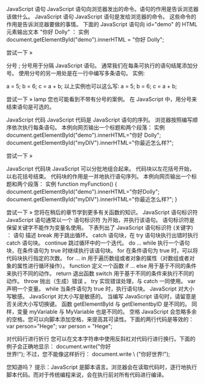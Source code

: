 JavaScript 语句
JavaScript 语句向浏览器发出的命令。语句的作用是告诉浏览器该做什么。
JavaScript 语句
JavaScript 语句是发给浏览器的命令。
这些命令的作用是告诉浏览器要做的事情。
下面的 JavaScript 语句向 id="demo" 的 HTML 元素输出文本 "你好 Dolly" ：
实例
document.getElementById("demo").innerHTML = "你好 Dolly";

尝试一下 »

分号 ;
分号用于分隔 JavaScript 语句。
通常我们在每条可执行的语句结尾添加分号。
使用分号的另一用处是在一行中编写多条语句。
实例:

a = 5;
b = 6;
c = a + b;
以上实例也可以这么写:
a = 5; b = 6; c = a + b;

尝试一下 »
lamp	您也可能看到不带有分号的案例。 
在 JavaScript 中，用分号来结束语句是可选的。

JavaScript 代码
JavaScript 代码是 JavaScript 语句的序列。
浏览器按照编写顺序依次执行每条语句。
本例向网页输出一个标题和两个段落：
实例
document.getElementById("demo").innerHTML="你好 Dolly";
document.getElementById("myDIV").innerHTML="你最近怎么样?";

尝试一下 »

JavaScript 代码块
JavaScript 可以分批地组合起来。
代码块以左花括号开始，以右花括号结束。
代码块的作用是一并地执行语句序列。
本例向网页输出一个标题和两个段落：
实例
function myFunction()
{
document.getElementById("demo").innerHTML="你好Dolly";
document.getElementById("myDIV").innerHTML="你最近怎么样?";
}

尝试一下 »
您将在稍后的章节学到更多有关函数的知识。
JavaScript 语句标识符
JavaScript 语句通常以一个 语句标识符 为开始，并执行该语句。
语句标识符是保留关键字不能作为变量名使用。
下表列出了 JavaScript 语句标识符 (关键字) ：
语句	描述
break	用于跳出循环。
catch	语句块，在 try 语句块执行出错时执行 catch 语句块。
continue	跳过循环中的一个迭代。
do ... while	执行一个语句块，在条件语句为 true 时继续执行该语句块。
for	在条件语句为 true 时，可以将代码块执行指定的次数。
for ... in	用于遍历数组或者对象的属性（对数组或者对象的属性进行循环操作）。
function	定义一个函数
if ... else	用于基于不同的条件来执行不同的动作。
return	退出函数
switch	用于基于不同的条件来执行不同的动作。
throw	抛出（生成）错误 。
try	实现错误处理，与 catch 一同使用。
var	声明一个变量。
while	当条件语句为 true 时，执行语句块。
JavaScript 对大小写敏感。
JavaScript 对大小写是敏感的。
当编写 JavaScript 语句时，请留意是否关闭大小写切换键。
函数 getElementById 与 getElementbyID 是不同的。
同样，变量 myVariable 与 MyVariable 也是不同的。
空格
JavaScript 会忽略多余的空格。您可以向脚本添加空格，来提高其可读性。下面的两行代码是等效的：
var person="Hege";
var person = "Hege";

对代码行进行折行
您可以在文本字符串中使用反斜杠对代码行进行换行。下面的例子会正确地显示：
document.write("你好 \
世界!");
不过，您不能像这样折行：
document.write \ 
("你好世界!");

您知道吗？
提示：JavaScript 是脚本语言。浏览器会在读取代码时，逐行地执行脚本代码。而对于传统编程来说，会在执行前对所有代码进行编译。